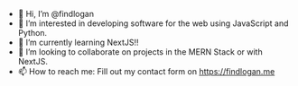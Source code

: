 - 👋 Hi, I’m @findlogan
- 👀 I’m interested in developing software for the web using JavaScript and Python.
- 🌱 I’m currently learning NextJS!!
- 💞️ I’m looking to collaborate on projects in the MERN Stack or with NextJS.
- 📫 How to reach me: Fill out my contact form on https://findlogan.me
